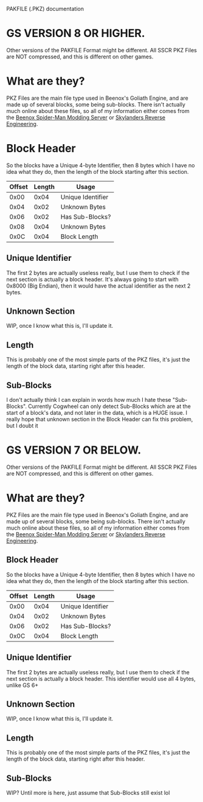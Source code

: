 PAKFILE (.PKZ) documentation
# GS VERSION 8 OR HIGHER.
Other versions of the PAKFILE Format might be different.
All SSCR PKZ Files are NOT compressed, and this is different on other games.
# What are they?
PKZ Files are the main file type used in Beenox's Goliath Engine, and are made up of several blocks, some being sub-blocks. There isn't actually much online about these files, so all of my information either comes from the 
[Beenox Spider-Man Modding Server](https://discord.gg/EvwSfyQz9Z) or [Skylanders Reverse Engineering](https://discord.gg/ZmZshRs5m3). 
# Block Header
So the blocks have a Unique 4-byte Identifier, then 8 bytes which I have no idea what they do, then the length of the block starting after this section.

| Offset    | Length | Usage |
| -------- | ------- | ----- |
| 0x00  | 0x04    | Unique Identifier |
| 0x04 | 0x02     | Unknown Bytes |
| 0x06 | 0x02     | Has Sub-Blocks? |
| 0x08 | 0x04     | Unknown Bytes |
| 0x0C    | 0x04    | Block Length |

## Unique Identifier
The first 2 bytes are actually useless really, but I use them to check if the next section is actually a block header. It's always going to start with 0x8000 (Big Endian), then it would have the actual identifier as the next 2 bytes.

## Unknown Section
WIP, once I know what this is, I'll update it.

## Length
This is probably one of the most simple parts of the PKZ files, it's just the length of the block data, starting right after this header.

## Sub-Blocks
I don't actually think I can explain in words how much I hate these "Sub-Blocks". Currently Cogwheel can only detect Sub-Blocks which are at the start of a block's data, and not later in the data, which is a HUGE issue. I really hope that unknown section in the Block Header can fix this problem, but I doubt it

# GS VERSION 7 OR BELOW.
Other versions of the PAKFILE Format might be different.
All SSCR PKZ Files are NOT compressed, and this is different on other games.
# What are they?
PKZ Files are the main file type used in Beenox's Goliath Engine, and are made up of several blocks, some being sub-blocks. There isn't actually much online about these files, so all of my information either comes from the 
[Beenox Spider-Man Modding Server](https://discord.gg/EvwSfyQz9Z) or [Skylanders Reverse Engineering](https://discord.gg/ZmZshRs5m3). 
## Block Header
So the blocks have a Unique 4-byte Identifier, then 8 bytes which I have no idea what they do, then the length of the block starting after this section.

| Offset    | Length | Usage |
| -------- | ------- | ----- |
| 0x00  | 0x04    | Unique Identifier |
| 0x04 | 0x02     | Unknown Bytes |
| 0x06 | 0x02     | Has Sub-Blocks? |
| 0x0C    | 0x04    | Block Length |

## Unique Identifier
The first 2 bytes are actually useless really, but I use them to check if the next section is actually a block header. This identifier would use all 4 bytes, unlike GS 6+

## Unknown Section
WIP, once I know what this is, I'll update it.

## Length
This is probably one of the most simple parts of the PKZ files, it's just the length of the block data, starting right after this header.

## Sub-Blocks
WIP? Until more is here, just assume that Sub-Blocks still exist lol
